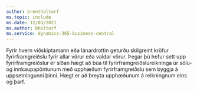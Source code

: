 ```yaml
---
author: brentholtorf
ms.topic: include
ms.date: 12/03/2021
ms.author: bholtorf
ms.service: dynamics-365-business-central
---
```

Fyrir hvern viðskiptamann eða lánardrottin geturðu skilgreint kröfur fyrirframgreiðslu fyrir allar vörur eða valdar vörur. Þegar þú hefur sett upp fyrirframgreiðslur er síðan hægt að búa til fyrirframgreiðslureikninga úr sölu- og innkaupapöntunum með upphæðum fyrirframgreiðslu sem byggja á uppsetningunni þinni. Hægt er að breyta upphæðunum á reikningnum eins og þarf.  
